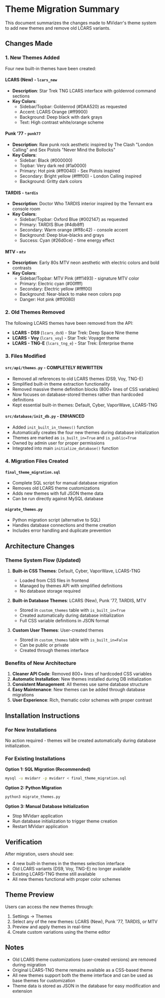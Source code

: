 # Theme Migration Summary

This document summarizes the changes made to MVidarr's theme system to add new themes and remove old LCARS variants.

## Changes Made

### 1. New Themes Added

Four new built-in themes have been created:

#### **LCARS (New)** - `lcars_new`
- **Description**: Star Trek TNG LCARS interface with goldenrod command sections
- **Key Colors**: 
  - Sidebar/Topbar: Goldenrod (#DAA520) as requested
  - Accent: LCARS Orange (#ff9900)
  - Background: Deep black with dark grays
  - Text: High contrast white/orange scheme

#### **Punk '77** - `punk77`
- **Description**: Raw punk rock aesthetic inspired by The Clash "London Calling" and Sex Pistols "Never Mind the Bollocks"
- **Key Colors**:
  - Sidebar: Black (#000000) 
  - Topbar: Very dark red (#1a0000)
  - Primary: Hot pink (#ff0040) - Sex Pistols inspired
  - Secondary: Bright yellow (#ffff00) - London Calling inspired
  - Background: Gritty dark colors

#### **TARDIS** - `tardis`
- **Description**: Doctor Who TARDIS interior inspired by the Tennant era console room
- **Key Colors**:
  - Sidebar/Topbar: Oxford Blue (#002147) as requested
  - Primary: TARDIS Blue (#4db8ff)
  - Secondary: Warm orange (#ff8c42) - console accent
  - Background: Deep blue-blacks and grays
  - Success: Cyan (#26d0ce) - time energy effect

#### **MTV** - `mtv`
- **Description**: Early 80s MTV neon aesthetic with electric colors and bold contrasts
- **Key Colors**:
  - Sidebar/Topbar: MTV Pink (#ff1493) - signature MTV color
  - Primary: Electric cyan (#00ffff)
  - Secondary: Electric yellow (#ffff00)
  - Background: Near-black to make neon colors pop
  - Danger: Hot pink (#ff0080)

### 2. Old Themes Removed

The following LCARS themes have been removed from the API:

- **LCARS - DS9** (`lcars_ds9`) - Star Trek: Deep Space Nine theme
- **LCARS - Voy** (`lcars_voy`) - Star Trek: Voyager theme  
- **LCARS - TNG-E** (`lcars_tng_e`) - Star Trek: Enterprise theme

### 3. Files Modified

#### **`src/api/themes.py`** - **COMPLETELY REWRITTEN**
- Removed all references to old LCARS themes (DS9, Voy, TNG-E)
- Simplified built-in theme extraction functionality
- Removed massive theme definition blocks (800+ lines of CSS variables)
- Now focuses on database-stored themes rather than hardcoded definitions
- Kept essential built-in themes: Default, Cyber, VaporWave, LCARS-TNG

#### **`src/database/init_db.py`** - **ENHANCED**
- Added `init_built_in_themes()` function
- Automatically creates the four new themes during database initialization
- Themes are marked as `is_built_in=True` and `is_public=True`
- Owned by admin user for proper permissions
- Integrated into main `initialize_database()` function

### 4. Migration Files Created

#### **`final_theme_migration.sql`**
- Complete SQL script for manual database migration
- Removes old LCARS theme customizations
- Adds new themes with full JSON theme data
- Can be run directly against MySQL database

#### **`migrate_themes.py`**
- Python migration script (alternative to SQL)
- Handles database connections and theme creation
- Includes error handling and duplicate prevention

## Architecture Changes

### Theme System Flow (Updated)

1. **Built-in CSS Themes**: Default, Cyber, VaporWave, LCARS-TNG
   - Loaded from CSS files in frontend
   - Managed by themes API with simplified definitions
   - No database storage required

2. **Built-in Database Themes**: LCARS (New), Punk '77, TARDIS, MTV
   - Stored in `custom_themes` table with `is_built_in=True`
   - Created automatically during database initialization
   - Full CSS variable definitions in JSON format

3. **Custom User Themes**: User-created themes
   - Stored in `custom_themes` table with `is_built_in=False`
   - Can be public or private
   - Created through themes interface

### Benefits of New Architecture

1. **Cleaner API Code**: Removed 800+ lines of hardcoded CSS variables
2. **Automatic Installation**: New themes installed during DB initialization
3. **Consistent Management**: All themes use same database structure
4. **Easy Maintenance**: New themes can be added through database migrations
5. **User Experience**: Rich, thematic color schemes with proper contrast

## Installation Instructions

### For New Installations
No action required - themes will be created automatically during database initialization.

### For Existing Installations

**Option 1: SQL Migration (Recommended)**
```bash
mysql -u mvidarr -p mvidarr < final_theme_migration.sql
```

**Option 2: Python Migration**
```bash
python3 migrate_themes.py
```

**Option 3: Manual Database Initialization**
- Stop MVidarr application
- Run database initialization to trigger theme creation
- Restart MVidarr application

## Verification

After migration, users should see:
- 4 new built-in themes in the themes selection interface
- Old LCARS variants (DS9, Voy, TNG-E) no longer available
- Existing LCARS-TNG theme still available
- All new themes functional with proper color schemes

## Theme Preview

Users can access the new themes through:
1. Settings → Themes
2. Select any of the new themes: LCARS (New), Punk '77, TARDIS, or MTV
3. Preview and apply themes in real-time
4. Create custom variations using the theme editor

## Notes

- Old LCARS theme customizations (user-created versions) are removed during migration
- Original LCARS-TNG theme remains available as a CSS-based theme
- All new themes support both the theme interface and can be used as base themes for customization
- Theme data is stored as JSON in the database for easy modification and extension